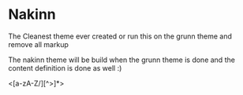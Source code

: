 # Nakinn

The Cleanest theme ever created
or run this on the grunn theme and remove all markup

The nakinn theme will be build when the grunn theme is done and the content definition is done as well :)

<[a-zA-Z\/][^>]\*>
